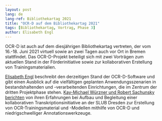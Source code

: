```yaml
---
layout: post
lang: de
lang-ref: Bibliothekartag 2021
title: "OCR-D auf dem Bibliothekartag 2021"
tags: [Bibliothekartag, Vortrag, Phase 3]
author: Elisabeth Engl
---
```


OCR-D ist auch auf dem diesjährigen Bibliothekartag vertreten, der vom 16.-18. Juni 2021 virtuell sowie an zwei Tagen auch vor Ort in Bremen 
stattfindet. Das OCR-D-Projekt beteiligt sich mit zwei Vorträgen zum aktuellen Stand in der Förderinitiative sowie zur kollaborativen
Erstellung von Trainingsmaterialien. 


[Elisabeth Engl](https://dbt2021.abstractserver.com/program/#/details/presentations/70) beschreibt den derzeitigen Stand der OCR-D-Software
und gibt einen Ausblick auf die vielfältigen geplanten Anwendungsszenarien in bestandshaltenden und -verarbeitenden Einrichtungen,
die im Zentrum der dritten Projektphase stehen. [Kay-Michael Würzner und Robert Sachunsky](https://dbt2021.abstractserver.com/program/#/details/presentations/184)
[berichten](https://wrznr.github.io/bibliothekartag-2021) von ihren Erfahrungen bei Aufbau und Begleitung einer kollaborativen Transkriptionsinitiative an der SLUB Dresden zur Erstellung von OCR-Trainingsmaterial und -Modellen mithilfe von OCR-D und niedrigschwelliger Annotationswerkzeuge.
